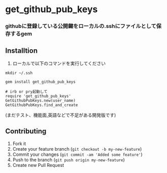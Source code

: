 # get_github_pub_keys

### githubに登録している公開鍵をローカルの.sshにファイルとして保存するgem

## Installtion

1) ローカルで以下のコマンドを実行してください
```:bach
mkdir ~/.ssh
```

```:ruby
gem install get_github_pub_keys
```

```:ruby
# irb or pry起動して
require 'get_github_pub_keys'
GetGithubPubKeys.new(user_name)
GetGithubPubKeys.find_and_create
```

(まだテスト、機能面,英語などで不足がある開発版です)

## Contributing

1. Fork it
2. Create your feature branch (`git checkout -b my-new-feature`)
3. Commit your changes (`git commit -am 'Added some feature'`)
4. Push to the branch (`git push origin my-new-feature`)
5. Create new Pull Request

